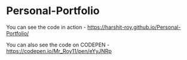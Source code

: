# Personal-Portfolio
You can see the code in action - https://harshit-roy.github.io/Personal-Portfolio/

You can also see the code on CODEPEN - https://codepen.io/Mr_Roy11/pen/eYyJNRp
